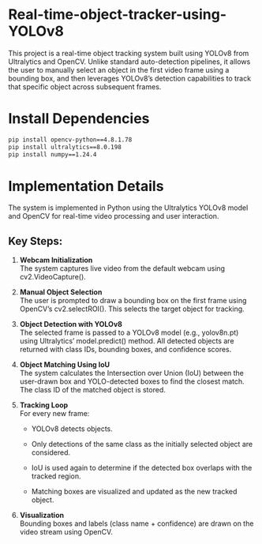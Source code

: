 # Real-time-object-tracker-using-YOLOv8
This project is a real-time object tracking system built using YOLOv8 from Ultralytics and OpenCV. Unlike standard auto-detection pipelines, it allows the user to manually select an object in the first video frame using a bounding box, and then leverages YOLOv8’s detection capabilities to track that specific object across subsequent frames.


# Install Dependencies   
```bash
pip install opencv-python==4.8.1.78   
pip install ultralytics==8.0.198   
pip install numpy==1.24.4
```

# Implementation Details
The system is implemented in Python using the Ultralytics YOLOv8 model and OpenCV for real-time video processing and user interaction.

## Key Steps:
1. **Webcam Initialization**  
The system captures live video from the default webcam using cv2.VideoCapture().

2. **Manual Object Selection**  
The user is prompted to draw a bounding box on the first frame using OpenCV’s cv2.selectROI(). This selects the target object for tracking.

3. **Object Detection with YOLOv8**  
The selected frame is passed to a YOLOv8 model (e.g., yolov8n.pt) using Ultralytics’ model.predict() method. All detected objects are returned with class IDs, bounding boxes, and confidence scores.

4. **Object Matching Using IoU**  
The system calculates the Intersection over Union (IoU) between the user-drawn box and YOLO-detected boxes to find the closest match. The class ID of the matched object is stored.

5. **Tracking Loop**  
  For every new frame:

   * YOLOv8 detects objects.

   * Only detections of the same class as the initially selected object are considered.

   * IoU is used again to determine if the detected box overlaps with the tracked region.

   * Matching boxes are visualized and updated as the new tracked object.

6. **Visualization**  
Bounding boxes and labels (class name + confidence) are drawn on the video stream using OpenCV.
